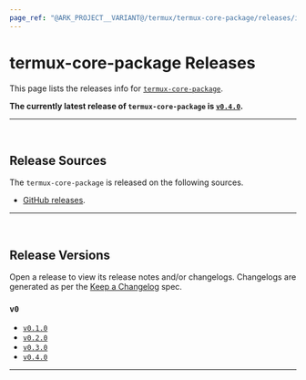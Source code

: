 ```yaml
---
page_ref: "@ARK_PROJECT__VARIANT@/termux/termux-core-package/releases/index.html"
---
```


# termux-core-package Releases

This page lists the releases info for [`termux-core-package`](https://github.com/termux/termux-core-package).

**The currently latest release of `termux-core-package` is [`v0.4.0`](0/v0.4.0.md).**

---

&nbsp;





## Release Sources

The `termux-core-package` is released on the following sources.

- [GitHub releases](https://github.com/termux/termux-core-package/releases).

---

&nbsp;





## Release Versions

Open a release to view its release notes and/or changelogs. Changelogs are generated as per the [Keep a Changelog](https://github.com/olivierlacan/keep-a-changelog) spec.

### `v0`

- [`v0.1.0`](0/v0.1.0.md)
- [`v0.2.0`](0/v0.2.0.md)
- [`v0.3.0`](0/v0.3.0.md)
- [`v0.4.0`](0/v0.4.0.md)

---

&nbsp;

